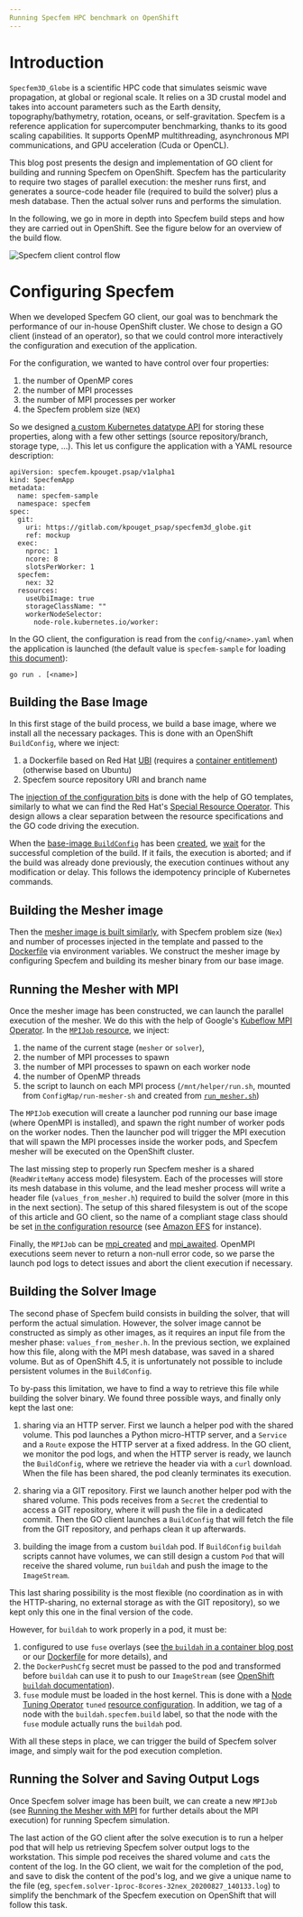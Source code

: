 ```yaml
---
Running Specfem HPC benchmark on OpenShift
---
```


Introduction
============

`Specfem3D_Globe` is a scientific HPC code that simulates seismic wave
propagation, at global or regional scale. It relies on a 3D crustal
model and takes into account parameters such as the Earth density,
topography/bathymetry, rotation, oceans, or self-gravitation.  Specfem
is a reference application for supercomputer benchmarking, thanks to
its good scaling capabilities. It supports OpenMP multithreading,
asynchronous MPI communications, and GPU acceleration (Cuda or
OpenCL).

This blog post presents the design and implementation of GO client
for building and running Specfem on OpenShift. Specfem has the
particularity to require two stages of parallel execution: the mesher
runs first, and generates a source-code header file (required to build
the solver) plus a mesh database. Then the actual solver runs and
performs the simulation. 

In the following, we go in more in depth into Specfem build steps and
how they are carried out in OpenShift. See the figure below for an
overview of the build flow.

![Specfem client control flow](control-flow.png)

Configuring Specfem
===================

When we developed Specfem GO client, our goal was to benchmark the
performance of our in-house OpenShift cluster. We chose to design a GO
client (instead of an operator), so that we could control more
interactively the configuration and execution of the application.

For the configuration, we wanted to have control over four properties:
1. the number of OpenMP cores
2. the number of MPI processes
3. the number of MPI processes per worker
4. the Specfem problem size (`NEX`)

So we designed [a custom Kubernetes datatype API] for storing these
properties, along with a few other settings (source repository/branch,
storage type, ...). This let us configure the application with a YAML
resource description:

```
apiVersion: specfem.kpouget.psap/v1alpha1
kind: SpecfemApp
metadata:
  name: specfem-sample
  namespace: specfem
spec:
  git:
    uri: https://gitlab.com/kpouget_psap/specfem3d_globe.git
    ref: mockup
  exec:
    nproc: 1
    ncore: 8
    slotsPerWorker: 1
  specfem:
    nex: 32
  resources:
    useUbiImage: true
    storageClassName: ""
    workerNodeSelector:
      node-role.kubernetes.io/worker:
```

In the GO client, the configuration is read from the
`config/<name>.yaml` when the application is launched (the default
value is `specfem-sample` for loading [this document](specfem-sample)):

```
go run . [<name>]
```

[a custom Kubernetes datatype API]: https://gitlab.com/kpouget_psap/specfem-api/-/blob/c3dd290b6b1108ed7da87e6631b5c932cadb169c/pkg/apis/specfem/v1alpha1/specfemapp_types.go
[specfem-sample]: https://gitlab.com/kpouget_psap/specfem-client/-/blob/6af449d47f8bff9aeeda8e103c19c1880b0c3056/config/specfem-sample.yaml

Building the Base Image
-----------------------

In this first stage of the build process, we build a base image, where
we install all the necessary packages. This is done with an OpenShift
`BuildConfig`, where we inject:
1. a Dockerfile based on Red Hat [UBI] (requires a
[container entitlement]) (otherwise based on Ubuntu)
2. Specfem source repository URI and branch name

The [injection of the configuration bits] is done with the help of GO
templates, similarly to what we can find the Red Hat's
[Special Resource Operator]. This design allows a clear separation
between the resource specifications and the GO code driving the execution.

When the [base-image `BuildConfig`] has been [created][base_bc_created],
we [wait][base_bc_wait] for the successful completion of the build. If
it fails, the execution is aborted; and if the build was already done
previously, the execution continues without any modification or
delay. This follows the idempotency principle of Kubernetes commands.

[UBI]: https://www.redhat.com/en/blog/introducing-red-hat-universal-base-image
[container entitlement]: https://www.openshift.com/blog/how-to-use-entitled-image-builds-to-build-drivercontainers-with-ubi-on-openshift
[injection of the configuration bits]: https://gitlab.com/kpouget_psap/specfem-client/-/blob/master/create.go#L85
[Special Resource Operator]: https://github.com/openshift-psap/special-resource-operator/blob/659da39/pkg/controller/specialresource/resources.go#L205
[base-image `BuildConfig`]: https://gitlab.com/kpouget_psap/specfem-client/-/blob/master/manifests/01_buildconfig_base.yaml
[base_bc_created]: https://gitlab.com/kpouget_psap/specfem-client/-/blob/master/resources_manager.go#L37
[base_bc_wait]: https://gitlab.com/kpouget_psap/specfem-client/-/blob/master/run_and_wait.go#L227

Building the Mesher image
-------------------------

Then the [mesher image is built similarly][mesher_build], with Specfem
problem size (`Nex`) and number of processes injected in the template
and passed to the [Dockerfile][mesher_dockerfile] via environment
variables. We construct the mesher image by configuring Specfem and
building its mesher binary from our base image.

[mesher_build]: https://gitlab.com/kpouget_psap/specfem-client/-/blob/master/manifests/02_buildconfig_mesher.yaml
[mesher_dockerfile]: https://gitlab.com/kpouget_psap/specfem-client/-/blob/master/manifests/Dockerfile.mesher

Running the Mesher with MPI
---------------------------
<a name="running-the-mesher"></a>

Once the mesher image has been constructed, we can launch the parallel
execution of the mesher. We do this with the help of Google's
[Kubeflow MPI Operator]. In the [`MPIJob` resource], we inject:
1. the name of the current stage (`mesher` or `solver`),
2. the number of MPI processes to spawn
3. the number of MPI processes to spawn on each worker node
4. the number of OpenMP threads
5. the script to launch on each MPI process (`/mnt/helper/run.sh`,
mounted from `ConfigMap/run-mesher-sh` and created from [`run_mesher.sh`])

The `MPIJob` execution will create a launcher pod running our base
image (where OpenMPI is installed), and spawn the right number of
worker pods on the worker nodes. Then the launcher pod will trigger
the MPI execution that will spawn the MPI processes inside the worker
pods, and Specfem mesher will be executed on the OpenShift cluster.

The last missing step to properly run Specfem mesher is a shared
(`ReadWriteMany` access mode) filesystem. Each of the processes will
store its mesh database in this volume, and the lead mesher process
will write a header file (`values_from_mesher.h`) required to build
the solver (more in this in the next section). The setup of this
shared filesystem is out of the scope of this article and GO client,
so the name of a compliant stage class should be set
[in the configuration resource] (see [Amazon EFS] for instance).

Finally, the `MPIJob` can be [mpi_created] and [mpi_awaited]. OpenMPI
executions seem never to return a non-null error code, so we parse the
launch pod logs to detect issues and abort the client execution if
necessary.

[Kubeflow MPI Operator]: https://github.com/kubeflow/mpi-operator
[`MPIJob` resource]: https://gitlab.com/kpouget_psap/specfem-client/-/blob/master/manifests/99_mpijob_meshersolver.yaml
[`run_mesher.sh`]: https://gitlab.com/kpouget_psap/specfem-client/-/blob/master/manifests/run_mesher.sh
[in the configuration resource]: https://gitlab.com/kpouget_psap/specfem-client/-/blob/master/config/specfem-sample.yaml#L18
[Amazon EFS]: https://docs.openshift.com/container-platform/4.5/storage/persistent_storage/persistent-storage-efs.html
[mpi_created]: https://gitlab.com/kpouget_psap/specfem-client/-/blob/master/resources_manager.go#L22
[mpi_awaited]: https://gitlab.com/kpouget_psap/specfem-client/-/blob/master/run_and_wait.go#L439

Building the Solver Image
-------------------------

The second phase of Specfem build consists in building the solver,
that will perform the actual simulation. However, the solver image
cannot be constructed as simply as other images, as it requires an
input file from the mesher phase: `values_from_mesher.h`. In the
previous section, we explained how this file, along with the MPI mesh
database, was saved in a shared volume. But as of OpenShift 4.5, it is
unfortunately not possible to include persistent volumes in the
`BuildConfig`.

To by-pass this limitation, we have to find a way to retrieve this
file while building the solver binary. We found three possible ways,
and finally only kept the last one:

1. sharing via an HTTP server. First we launch a helper pod
with the shared volume. This pod launches a Python micro-HTTP
server, and a `Service` and a `Route` expose the HTTP server at a
fixed address. In the GO client, we monitor the pod logs, and when the
HTTP server is ready, we launch the `BuildConfig`, where we retrieve
the header via with a `curl` download. When the file has been shared,
the pod cleanly terminates its execution.

2. sharing via a GIT repository. First we launch another helper pod
with the shared volume. This pods receives from a `Secret` the
credential to access a GIT repository, where it will push the file in
a dedicated commit. Then the GO client launches a `BuildConfig` that
will fetch the file from the GIT repository, and perhaps clean it up
afterwards.

3. building the image from a custom `buildah` pod. If `BuildConfig`
`buildah` scripts cannot have volumes, we can still design a custom
`Pod` that will receive the shared volume, run `buildah` and push the
image to the `ImageStream`. 

This last sharing possibility is the most flexible (no coordination as
in with the HTTP-sharing, no external storage as with the GIT
repository), so we kept only this one in the final version of the
code.

However, for `buildah` to work properly in a pod, it must be:
1. configured to use `fuse` overlays (see
[the `buildah` in a container blog post][buildah_blogpost] or our
[Dockerfile][Dockerfile.mesher2solver] for more details), and
2. the `DockerPushCfg` secret must be passed to the pod and
transformed before `buildah` can use it to push to our `ImageStream`
(see [OpenShift `buildah` documentation]).
3. `fuse` module must be loaded in the host kernel. This is done with
a [Node Tuning Operator] `tuned`
[resource configuration][tuned_resource]. In addition, we tag of a
node with the `buildah.specfem.build` label, so that the node with the
`fuse` module actually runs the `buildah` pod.

With all these steps in place, we can trigger the build of Specfem
solver image, and simply wait for the pod execution completion.

[OpenShift `buildah` documentation]: https://docs.openshift.com/container-platform/4.5/builds/custom-builds-buildah.html
[buildah_blogpost]: https://developers.redhat.com/blog/2019/08/14/best-practices-for-running-buildah-in-a-container/
[Dockerfile.mesher2solver]: https://gitlab.com/kpouget_psap/specfem-client/-/blob/master/manifests/Dockerfile.mesher2solver_helper
[Node Tuning Operator]: https://docs.openshift.com/container-platform/4.5/scalability_and_performance/using-node-tuning-operator.html
[tuned_resource]: https://gitlab.com/kpouget_psap/specfem-client/-/blob/master/manifests/05b_tuned_fuse-module.yaml

Running the Solver and Saving Output Logs
-----------------------------------------

Once Specfem solver image has been built, we can create a new `MPIJob`
(see [Running the Mesher with MPI](running-the-mesher) for further
details about the MPI execution) for running Specfem simulation. 

The last action of the GO client after the solve execution is to run a
helper pod that will help us retrieving Specfem solver output logs to
the workstation. This simple pod receives the shared volume and `cat`s
the content of the log. In the GO client, we wait for the completion
of the pod, and save to disk the content of the pod's log, and we give
a unique name to the file (eg,
`specfem.solver-1proc-8cores-32nex_20200827_140133.log`) to simplify
the benchmark of the Specfem execution on OpenShift that will follow
this task.

